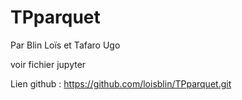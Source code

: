 # TPparquet
Par Blin Loïs et Tafaro Ugo

voir fichier jupyter 

Lien github : https://github.com/loisblin/TPparquet.git
